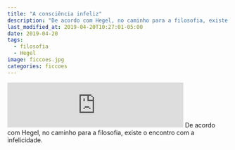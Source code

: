 ```yaml
---
title: "A consciência infeliz"
description: "De acordo com Hegel, no caminho para a filosofia, existe o encontro com a infelicidade."
last_modified_at: 2019-04-20T10:27:01-05:00
date: 2019-04-20
tags: 
  - filosofia
  - Hegel
image: ficcoes.jpg
categories: ficcoes
---
```


<iframe src="https://anchor.fm/podcastficcoes/embed/episodes/A-conscincia-infeliz-e3pt2e" height="102px" width="400px" frameborder="0" scrolling="no"></iframe>
De acordo com Hegel, no caminho para a filosofia, existe o encontro com a infelicidade.
